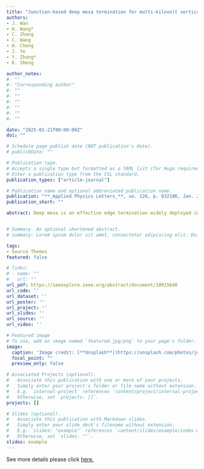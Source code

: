 ```yaml
---
title: "Junction-based deep mesa termination for multi-kilovolt vertical β-Ga2O3 power devices"
authors:
- J. Wan
- H. Wang*
- C. Zhang
- C. Wang
- H. Cheng
- J. Ye
- Y. Zhang*
- K. Sheng

author_notes:
#- ""
#- "Corresponding author"
#- ""
#- ""
#- ""
#- ""
#- ""
#- ""

date: "2025-01-21T00:00:00Z"
doi: ""

# Schedule page publish date (NOT publication's date).
# publishDate: ""

# Publication type.
# Accepts a single type but formatted as a YAML list (for Hugo requirements).
# Enter a publication type from the CSL standard.
publication_types: ["article-journal"]

# Publication name and optional abbreviated publication name.
publication: "**_Applied Physics Letters_**, vo. 126, p. 032106, Jan. 2025"
publication_short: ""

abstract: Deep mesa is an effective edge termination widely deployed in high-voltage power devices. However, its effectiveness requires the minimal distance between mesa and electrode edge and is susceptible to charges in the dielectric passivation, posing challenges in practical implementation. Here, we propose a deep mesa termination encapsulated by p-type materials, which functions as a reduced-surface-field (RESURF) structure and enables a wide design and process window. We demonstrate the RESURF-mesa design in vertical Ga3O3 diodes. In this design, a 5 μm deep mesa, which is intentionally not aligned with the anode edge, is encapsulated by p-type nickel oxide (NiO). This termination has been applied to devices on three Ga_{2}O_{3} wafers with epitaxial doping concentrations ranging from 1.2 × 1016 to 5 × 1016 cm−3, enabling an average one-dimensional junction field of 4.2–4.4 MV/cm in all wafers. Additionally, the diode with 1.2 × 1016 cm−3 doping achieves a specific on-resistance (RON,sp) of 4.05 mΩ·cm2 and a breakdown voltage of 3214 V, resulting in a power figure of merit of 2.55 GW/cm2, which is among the highest in multi-kilovolt β-Ga2O3 diodes. The above results demonstrate the RESURF-mesa termination as a versatile and effective solution for wide bandgap and ultra-wide bandgap power devices.


# Summary. An optional shortened abstract.
# summary: Lorem ipsum dolor sit amet, consectetur adipiscing elit. Duis posuere tellus ac convallis placerat. Proin tincidunt magna sed ex sollicitudin condimentum.

tags:
- Source Themes
featured: false

# links:
# - name: ""
#   url: ""
url_pdf: https://ieeexplore.ieee.org/abstract/document/10915640
url_code: ''
url_dataset: ''
url_poster: ''
url_project: ''
url_slides: ''
url_source: ''
url_video: ''

# Featured image
# To use, add an image named `featured.jpg/png` to your page's folder. 
image:
  caption: 'Image credit: [**Unsplash**](https://unsplash.com/photos/jdD8gXaTZsc)'
  focal_point: ""
  preview_only: false

# Associated Projects (optional).
#   Associate this publication with one or more of your projects.
#   Simply enter your project's folder or file name without extension.
#   E.g. `internal-project` references `content/project/internal-project/index.md`.
#   Otherwise, set `projects: []`.
projects: []

# Slides (optional).
#   Associate this publication with Markdown slides.
#   Simply enter your slide deck's filename without extension.
#   E.g. `slides: "example"` references `content/slides/example/index.md`.
#   Otherwise, set `slides: ""`.
slides: example
---
```


See more details please click [here.](https://pubs.aip.org/aip/apl/article-abstract/126/3/032106/3331848/Junction-based-deep-mesa-termination-for-multi?redirectedFrom=fulltext)
